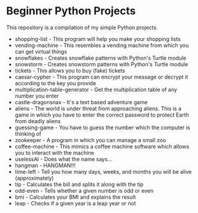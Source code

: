 # Beginner Python Projects

This repository is a compilation of my simple Python projects.

- shopping-list - This program will help you make your shopping lists
- vending-machine - This resembles a vending machine from which you can get virtual things
- snowflakes - Creates snowflake patterns with Python's Turtle module
- snowstorm - Creates snowstorm patterns with Python's Turtle module
- tickets - This allows you to buy (fake) tickets
- caesar-cypher - This program can encrypt your message or decrypt it according to the key you provide
- multiplication-table-generator - Get the multiplication table of any number you enter
- castle-dragonsnax - It's a text based adventure game
- aliens - The world is under threat from approaching aliens. This is a game in which you have to enter the correct password to protect Earth from deadly aliens
- guessing-game - You have to guess the number which the computer is thinking of
- zookeeper - A program in which you can manage a small zoo
- coffee-machine - This mimics a coffee machine software which allows you to interact with the machine
- uselessAI - Does what the name says...
- hangman - HANGMAN!!!
- time-left - Tell you how many days, weeks, and months you will be alive (approximately)
- tip - Calculates the bill and splits it along with the tip
- odd-even - Tells whether a given number is odd or even
- bmi - Calculates your BMI and explains the result
- leap - Checks if a given year is a leap year or not
